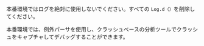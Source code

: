 
本番環境ではログを絶対に使用しないでください。すべての `Log.d（）`を削除してください。

本番環境では、例外パーサを使用し、クラッシュベースの分析ツールでクラッシュをキャプチャしてデバッグすることができます。
